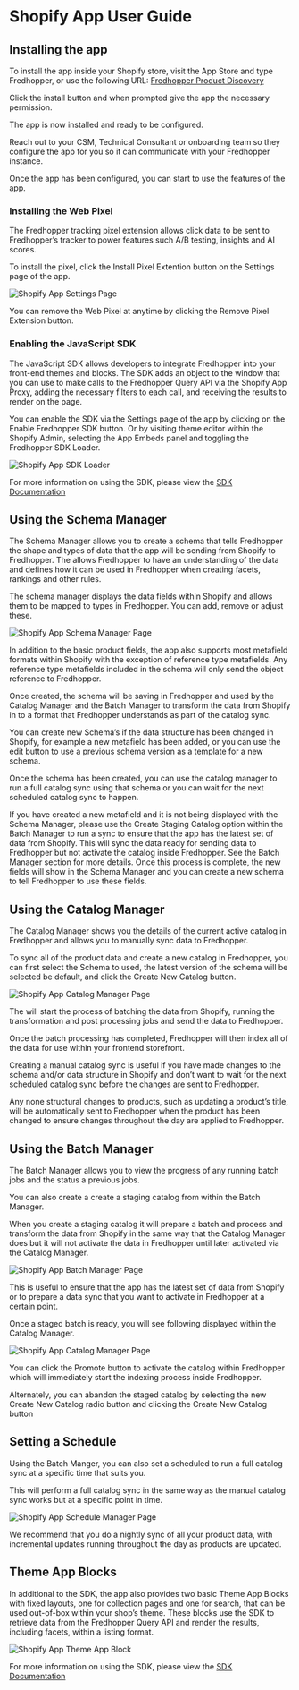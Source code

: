 # Shopify App User Guide

## Installing the app

To install the app inside your Shopify store, visit the App Store and type Fredhopper, or use the following URL: [Fredhopper Product Discovery](https://apps.shopify.com/fredhopper-product-discovery)

Click the install button and when prompted give the app the necessary permission.

The app is now installed and ready to be configured.

Reach out to your CSM, Technical Consultant or onboarding team so they configure the app for you so it can communicate with your Fredhopper instance.

Once the app has been configured, you can start to use the features of the app.

### Installing the Web Pixel

The Fredhopper tracking pixel extension allows click data to be sent to Fredhopper’s tracker to power features such A/B testing, insights and AI scores.

To install the pixel, click the Install Pixel Extention button on the Settings page of the app.

![Shopify App Settings Page](../../../images/shopify/settings.png "Shopify App Settings Page")

You can remove the Web Pixel at anytime by clicking the Remove Pixel Extension button.

### Enabling the JavaScript SDK

The JavaScript SDK allows developers to integrate Fredhopper into your front-end  themes and blocks. The SDK adds an object to the window that you can use to make calls to the Fredhopper Query API via the Shopify App Proxy, adding the necessary filters to each call, and receiving the results to render on the page.

You can enable the SDK via the Settings page of the app by clicking on the Enable Fredhopper SDK button. Or by visiting theme editor within the Shopify Admin, selecting the App Embeds panel and toggling the Fredhopper SDK Loader.

![Shopify App SDK Loader](../../../images/shopify/sdk.png "Shopify App SDK Loader")

For more information on using the SDK, please view the [SDK Documentation](../sdk/README.md)

## Using the Schema Manager

The Schema Manager allows you to create a schema that tells Fredhopper the shape and types of data that the app will be sending from Shopify to Fredhopper. The allows Fredhopper to have an understanding of the data and defines how it can be used in Fredhopper when creating facets, rankings and other rules.

The schema manager displays the data fields within Shopify and allows them to be mapped to types in Fredhopper. You can add, remove or adjust these.

![Shopify App Schema Manager Page](../../../images/shopify/schema1.png "Shopify App Schema Manager Page")

In addition to the basic product fields, the app also supports most metafield formats within Shopify with the exception of reference type metafields. Any reference type metafields included in the schema will only send the object reference to Fredhopper.

Once created, the schema will be saving in Fredhopper and used by the Catalog Manager and the Batch Manager to transform the data from Shopify in to a format that Fredhopper understands as part of the catalog sync.

You can create new Schema’s if the data structure has been changed in Shopify, for example a new metafield has been added, or you can use the edit button to use a previous schema version as a template for a new schema.

Once the schema has been created, you can use the catalog manager to run a full catalog sync using that schema or you can wait for the next scheduled catalog sync to happen.

If you have created a new metafield and it is not being displayed with the Schema Manager, please use the Create Staging Catalog option within the Batch Manager to run a sync to ensure that the app has the latest set of data from Shopify. This will sync the data ready for sending data to Fredhopper but not activate the catalog inside Fredhopper. See the Batch Manager section for more details. Once this process is complete, the new fields will show in the Schema Manager and you can create a new schema to tell Fredhopper to use these fields.

## Using the Catalog Manager

The Catalog Manager shows you the details of the current active catalog in Fredhopper and allows you to manually sync data to Fredhopper.

To sync all of the product data and create a new catalog in Fredhopper, you can first select the Schema to used, the latest version of the schema will be selected be default, and click the Create New Catalog button.

![Shopify App Catalog Manager Page](../../../images/shopify/catalog.png "Shopify App Catalog Manager Page")

The will start the process of batching the data from Shopify, running the transformation and post processing jobs and send the data to Fredhopper.

Once the batch processing has completed, Fredhopper will then index all of the data for use within your frontend storefront.

Creating a manual catalog sync is useful if you have made changes to the schema and/or data structure in Shopify and don’t want to wait for the next scheduled catalog sync before the changes are sent to Fredhopper.

Any none structural changes to products, such as updating a product’s title, will be automatically sent to Fredhopper when the product has been changed to ensure changes throughout the day are applied to Fredhopper.

## Using the Batch Manager

The Batch Manager allows you to view the progress of any running batch jobs and the status a previous jobs. 

You can also create a create a staging catalog from within the Batch Manager. 

When you create a staging catalog it will prepare a batch and process and transform the data from Shopify in the same way that the Catalog Manager does but it will not activate the data in Fredhopper until later activated via the Catalog Manager.

![Shopify App Batch Manager Page](../../../images/shopify/batch.png "Shopify App Batch Manager Page")

This is useful to ensure that the app has the latest set of data from Shopify or to prepare a data sync that you want to activate in Fredhopper at a certain point.

Once a staged batch is ready, you will see following displayed within the Catalog Manager.

![Shopify App Catalog Manager Page](../../../images/shopify/promotebatch.png "Shopify App Catalog Manager Page")

You can click the Promote button to activate the catalog within Fredhopper which will immediately start the indexing process inside Fredhopper.

Alternately, you can abandon the staged catalog by selecting the new Create New Catalog radio button and clicking the Create New Catalog button

## Setting a Schedule

Using the Batch Manger, you can also set a scheduled to run a full catalog sync at a specific time that suits you.

This will perform a full catalog sync in the same way as the manual catalog sync works but at a specific point in time.

![Shopify App Schedule Manager Page](../../../images/shopify/schedule.png "Shopify App Schedule Manager Page")

We recommend that you do a nightly sync of all your product data, with incremental updates running throughout the day as products are updated.

## Theme App Blocks

In additional to the SDK, the app also provides two basic Theme App Blocks with fixed layouts, one for collection pages and one for search, that can be used out-of-box within your shop’s theme. These blocks use the SDK to retrieve data from the Fredhopper Query API and render the results, including facets, within a listing format.

![Shopify App Theme App Block](../../../images/shopify/themeappblock.png "Shopify App Theme App Block")

For more information on using the SDK, please view the [SDK Documentation](../sdk/README.md)
